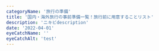 ```yaml
---
categoryName: '旅行の準備'
title: '国内・海外旅行の事前準備一覧！旅行前に用意することリスト'
description: 'ニキビdescription'
date: '2022-04-01'
eyeCatchName: ''
eyeCatchAlt: 'test'
---
```

